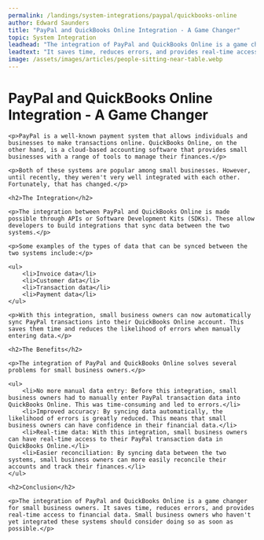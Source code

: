 ```yaml
---
permalink: /landings/system-integrations/paypal/quickbooks-online
author: Edward Saunders
title: "PayPal and QuickBooks Online Integration - A Game Changer"
topic: System Integration
leadhead: "The integration of PayPal and QuickBooks Online is a game changer for small business owners"
leadtext: "It saves time, reduces errors, and provides real-time access to financial data. Small business owners who haven't yet integrated these systems should consider doing so as soon as possible."
image: /assets/images/articles/people-sitting-near-table.webp
---
```

<div class="arttext">	<h1>PayPal and QuickBooks Online Integration - A Game Changer</h1>
	
	<p>PayPal is a well-known payment system that allows individuals and businesses to make transactions online. QuickBooks Online, on the other hand, is a cloud-based accounting software that provides small businesses with a range of tools to manage their finances.</p>

	<p>Both of these systems are popular among small businesses. However, until recently, they weren't very well integrated with each other. Fortunately, that has changed.</p>

	<h2>The Integration</h2>

	<p>The integration between PayPal and QuickBooks Online is made possible through APIs or Software Development Kits (SDKs). These allow developers to build integrations that sync data between the two systems.</p>

	<p>Some examples of the types of data that can be synced between the two systems include:</p>

	<ul>
		<li>Invoice data</li>
		<li>Customer data</li>
		<li>Transaction data</li>
		<li>Payment data</li>
	</ul>

	<p>With this integration, small business owners can now automatically sync PayPal transactions into their QuickBooks Online account. This saves them time and reduces the likelihood of errors when manually entering data.</p>

	<h2>The Benefits</h2>

	<p>The integration of PayPal and QuickBooks Online solves several problems for small business owners.</p>

	<ul>
		<li>No more manual data entry: Before this integration, small business owners had to manually enter PayPal transaction data into QuickBooks Online. This was time-consuming and led to errors.</li>
		<li>Improved accuracy: By syncing data automatically, the likelihood of errors is greatly reduced. This means that small business owners can have confidence in their financial data.</li>
		<li>Real-time data: With this integration, small business owners can have real-time access to their PayPal transaction data in QuickBooks Online.</li>
		<li>Easier reconciliation: By syncing data between the two systems, small business owners can more easily reconcile their accounts and track their finances.</li>
	</ul>

	<h2>Conclusion</h2>

	<p>The integration of PayPal and QuickBooks Online is a game changer for small business owners. It saves time, reduces errors, and provides real-time access to financial data. Small business owners who haven't yet integrated these systems should consider doing so as soon as possible.</p>

</div>